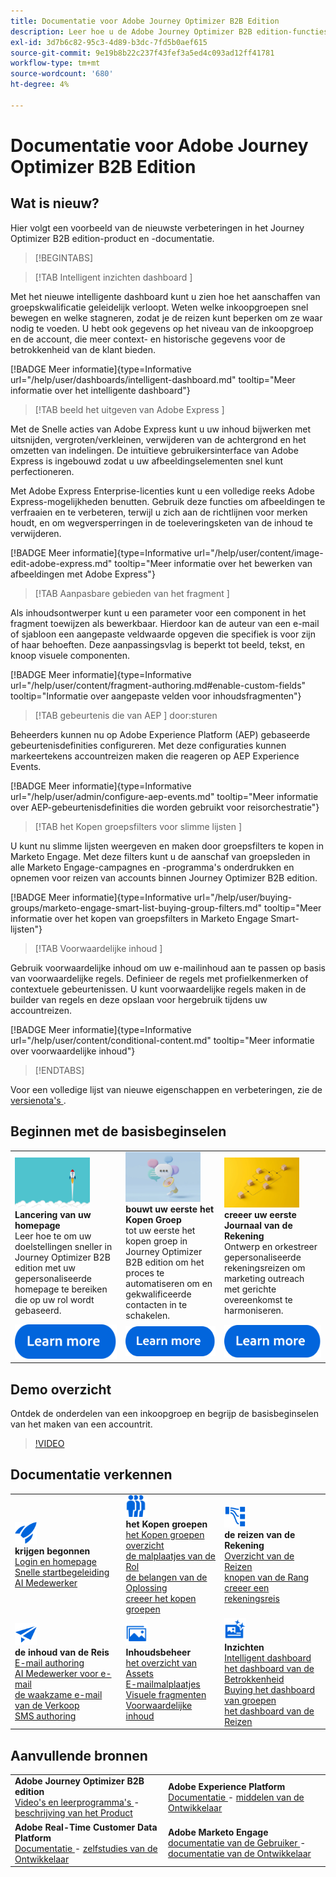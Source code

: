 ```yaml
---
title: Documentatie voor Adobe Journey Optimizer B2B Edition
description: Leer hoe u de Adobe Journey Optimizer B2B edition-functies kunt gebruiken voor het ordenen van accounts en het kopen van groepsreizen met behulp van ingebouwde generatieve AI en toonaangevende automatisering.
exl-id: 3d7b6c82-95c3-4d89-b3dc-7fd5b0aef615
source-git-commit: 9e19b8b22c237f43fef3a5ed4c093ad12ff41781
workflow-type: tm+mt
source-wordcount: '680'
ht-degree: 4%

---
```


# Documentatie voor Adobe Journey Optimizer B2B Edition

## Wat is nieuw?

Hier volgt een voorbeeld van de nieuwste verbeteringen in het Journey Optimizer B2B edition-product en -documentatie.

>[!BEGINTABS]

>[!TAB  Intelligent inzichten dashboard ]

Met het nieuwe intelligente dashboard kunt u zien hoe het aanschaffen van groepskwalificatie geleidelijk verloopt. Weten welke inkoopgroepen snel bewegen en welke stagneren, zodat je de reizen kunt beperken om ze waar nodig te voeden. U hebt ook gegevens op het niveau van de inkoopgroep en de account, die meer context- en historische gegevens voor de betrokkenheid van de klant bieden.

[!BADGE Meer informatie]{type=Informative url="/help/user/dashboards/intelligent-dashboard.md" tooltip="Meer informatie over het intelligente dashboard"}

>[!TAB  beeld het uitgeven van Adobe Express ]

Met de Snelle acties van Adobe Express kunt u uw inhoud bijwerken met uitsnijden, vergroten/verkleinen, verwijderen van de achtergrond en het omzetten van indelingen. De intuïtieve gebruikersinterface van Adobe Express is ingebouwd zodat u uw afbeeldingselementen snel kunt perfectioneren.

Met Adobe Express Enterprise-licenties kunt u een volledige reeks Adobe Express-mogelijkheden benutten. Gebruik deze functies om afbeeldingen te verfraaien en te verbeteren, terwijl u zich aan de richtlijnen voor merken houdt, en om wegversperringen in de toeleveringsketen van de inhoud te verwijderen.

[!BADGE Meer informatie]{type=Informative url="/help/user/content/image-edit-adobe-express.md" tooltip="Meer informatie over het bewerken van afbeeldingen met Adobe Express"}

>[!TAB  Aanpasbare gebieden van het fragment ]

Als inhoudsontwerper kunt u een parameter voor een component in het fragment toewijzen als bewerkbaar. Hierdoor kan de auteur van een e-mail of sjabloon een aangepaste veldwaarde opgeven die specifiek is voor zijn of haar behoeften. Deze aanpassingsvlag is beperkt tot beeld, tekst, en knoop visuele componenten.

[!BADGE Meer informatie]{type=Informative url="/help/user/content/fragment-authoring.md#enable-custom-fields" tooltip="Informatie over aangepaste velden voor inhoudsfragmenten"}

>[!TAB  gebeurtenis die van AEP ] door:sturen

Beheerders kunnen nu op Adobe Experience Platform (AEP) gebaseerde gebeurtenisdefinities configureren. Met deze configuraties kunnen markeertekens accountreizen maken die reageren op AEP Experience Events.

[!BADGE Meer informatie]{type=Informative url="/help/user/admin/configure-aep-events.md" tooltip="Meer informatie over AEP-gebeurtenisdefinities die worden gebruikt voor reisorchestratie"}

>[!TAB  het Kopen groepsfilters voor slimme lijsten ]

U kunt nu slimme lijsten weergeven en maken door groepsfilters te kopen in Marketo Engage. Met deze filters kunt u de aanschaf van groepsleden in alle Marketo Engage-campagnes en -programma&#39;s onderdrukken en opnemen voor reizen van accounts binnen Journey Optimizer B2B edition.

[!BADGE Meer informatie]{type=Informative url="/help/user/buying-groups/marketo-engage-smart-list-buying-group-filters.md" tooltip="Meer informatie over het kopen van groepsfilters in Marketo Engage Smart-lijsten"}

>[!TAB  Voorwaardelijke inhoud ]

Gebruik voorwaardelijke inhoud om uw e-mailinhoud aan te passen op basis van voorwaardelijke regels. Definieer de regels met profielkenmerken of contextuele gebeurtenissen. U kunt voorwaardelijke regels maken in de builder van regels en deze opslaan voor hergebruik tijdens uw accountreizen.

[!BADGE Meer informatie]{type=Informative url="/help/user/content/conditional-content.md" tooltip="Meer informatie over voorwaardelijke inhoud"}

>[!ENDTABS]

Voor een volledige lijst van nieuwe eigenschappen en verbeteringen, zie de [ versienota&#39;s ](../user/release-notes/release-notes.md). <!-- Stay up-to-date with the latest changes in our documentation by visiting the [documentation updates page](using/rn/documentation-updates.md).-->

## Beginnen met de basisbeginselen

<table style="table-layout:fixed">
  <tr style="border: 0;">
    <td>
    <a href="home-page.md"><img width="120px" src="./assets/launch.png" alt="Starten van productgebruik"></a>
    <div><strong> Lancering van uw homepage </strong><br/> Leer hoe te om uw doelstellingen sneller in Journey Optimizer B2B edition met uw gepersonaliseerde homepage te bereiken die op uw rol wordt gebaseerd.</div>
    </td>
      <td>
    <a href="buying-groups/buying-groups-overview.md"><img width="120px" src="./assets/communication.png" alt="Koopgroepen"></a>
    <div><strong> bouwt uw eerste het Kopen Groep </strong><br/> tot uw eerste het kopen groep in Journey Optimizer B2B edition om het proces te automatiseren om en gekwalificeerde contacten in te schakelen.</div>
    </td>
    <td>
    <a href="journeys/journey-overview.md"><img width="120px" src="./assets/flow.png" alt="Accountreizen"></a>
    <div><strong> creeer uw eerste Journaal van de Rekening </strong><br/> Ontwerp en orkestreer gepersonaliseerde rekeningsreizen om marketing outreach met gerichte overeenkomst te harmoniseren. 
    </div>
    </td>
  </tr>
  <tr style="border: 0;">
    <td align="center"><a href="home-page.md"><img src="../assets/learn-more.svg" alt="Meer informatie"></a></td>
    <td align="center"><a href="buying-groups/buying-groups-overview.md"><img src="../assets/learn-more.svg" alt="Meer informatie"></a></td>
    <td align="center"><a href="journeys/journey-overview.md"><img src="../assets/learn-more.svg" alt="Meer informatie"></a></td>
    </tr>
</table>

## Demo overzicht

Ontdek de onderdelen van een inkoopgroep en begrijp de basisbeginselen van het maken van een accountrit.

>[!VIDEO](https://video.tv.adobe.com/v/3432054?quality=12)

## Documentatie verkennen

<table style="table-layout:auto">
  <tr style="border: 0;">
    <td>
      <img src="../assets/do-not-localize/icon-quick-start.svg" width="35px" alt="Aan de slag"><br/>
      <strong> krijgen begonnen </strong><br/> <a href="home-page.md"> Login en homepage </a><br/> <a href="./start/get-started.md"> Snelle startbegeleiding </a> <br/><a href="./start/ai-assistant.md"> AI Medewerker </a>
    </td>
    <!--
    <td>
      <img src="../assets/do-not-localize/icon-configure.svg" width="35px"><br/>
      <strong>Configuration<br/>administration</strong><br/><a href="using/configuration/channel-surfaces.md">Channel surfaces</a> - <a href="using/configuration/about-data-sources-events-actions.md">Configure journeys</a>  - <a href="using/administration/permissions-overview.md">Access control</a> - <a href="using/administration/sandboxes.md">Sandboxes management</a>
    </td> -->
    <td>
      <img src="../assets/do-not-localize/icon_audience.svg" width="35px" alt="Koopgroepen"><br/>
      <strong> het Kopen groepen </strong><br/> <a href="./buying-groups/buying-groups-overview.md"> het Kopen groepen overzicht </a><br/> <a href="./buying-groups/buying-groups-role-templates.md"> de malplaatjes van de Rol </a><br/> <a href="./buying-groups/solution-interests.md"> de belangen van de Oplossing </a><br/> <a href="./buying-groups/buying-groups-create.md"> creeer het kopen groepen </a>
    </td>
    <td>
      <img src="../assets/do-not-localize/icon-paths.svg" width="35px" alt="Accountreizen"><br/>
      <strong> de reizen van de Rekening </strong><br/> <a href="./journeys/journey-overview.md"> Overzicht van de Reizen </a><br/> <a href="./journeys/journey-nodes.md"> knopen van de Rang </a><br/> <a href="./journeys/journey-overview.md#create-an-account-journey"> creeer een rekeningsreis </a>
    </td>
  </tr>
  <tr style="border: 0;">
    <td>
      <img src="../assets/do-not-localize/icon-campaign.svg" width="35px" alt="Reisinhoud"><br/>
      <strong> de inhoud van de Reis </strong><br/> <a href="./content/email-authoring.md"> E-mail authoring </a><br/> <a href="./content/ai-assistant-emails.md"> AI Medewerker voor e-mail </a><br/> <a href="./content/sales-alert-email.md"> de waakzame e-mail van de Verkoop </a><br/> <a href="./content/sms-authoring.md"> SMS authoring </a>
    </td>
        <td>
      <img src="../assets/do-not-localize/icon_assets.svg" width="35px" alt="Inhoudsbeheer"><br/>
      <strong> Inhoudsbeheer </strong><br/> <a href="./content/assets-overview.md"> het overzicht van Assets </a><br/> <a href="./content/email-templates.md"> E-mailmalplaatjes </a><br/> <a href="./content/fragments.md"> Visuele fragmenten </a><br/> <a href="./content/conditional-content.md"> Voorwaardelijke inhoud </a>
    </td>
    <td>
      <img src="../assets/do-not-localize/icon-offer.svg" width="35px" alt="Inzichten en dashboards"><br/>
      <strong> Inzichten </strong><br/> <a href="./dashboards/intelligent-dashboard.md"> Intelligent dashboard </a><br/> <a href="./dashboards/engagement-dashboard.md"> het dashboard van de Betrokkenheid </a><br/> <a href="./dashboards/buying-groups-dashboard.md"> Buying het dashboard van groepen </a><br/> <a href="./dashboards/journeys-dashboard.md"> het dashboard van de Reizen </a>
    </td>

</tr>
</table>

## Aanvullende bronnen

<table style="table-layout:fixed"><tr style="border: 0;">
<tr><td><strong> Adobe Journey Optimizer B2B edition </strong><br/>
<a href="https://experienceleague.adobe.com/en/docs/journey-optimizer-b2b-learn/tutorials/overview" target="_blank"> Video's en leerprogramma's </a> - <a href="https://helpx.adobe.com/legal/product-descriptions/adobe-journey-optimizer-b2b.html" target="_blank"> beschrijving van het Product </a> <!-- - <a href="https://www.adobe.com/content/dam/cc/en/security/pdfs/AJO_SecurityOverview.pdf" target="_blank">Security overview (PDF)</a> - <a href="https://developer.adobe.com/journey-optimizer-apis/" target="_blank">APIs reference</a> - <a href="https://experienceleague.adobe.com/tools/ajo-schemas/schema-dictionary.html" target="_blank">Journey Optimizer Schema Dictionary</a> -->
</td>
<td><strong> Adobe Experience Platform </strong><br/>
<a href="https://experienceleague.adobe.com/en/docs/experience-platform/landing/home" target="_blank"> Documentatie </a> - <a href="https://business.adobe.com/products/experience-platform/documentation-and-developer-resources.html" target="_blank"> middelen van de Ontwikkelaar </a>
</td></tr>
<tr><td><strong> Adobe Real-Time Customer Data Platform </strong><br/>
<a href="https://experienceleague.adobe.com/en/docs/experience-platform/rtcdp/home" target="_blank"> Documentatie </a> - <a href="https://experienceleague.adobe.com/en/docs/platform-learn/getting-started-for-data-architects-and-data-engineers/overview" target="_blank"> zelfstudies van de Ontwikkelaar </a>
</td><td><strong> Adobe Marketo Engage </strong><br/>
<a href="https://experienceleague.adobe.com/en/docs/marketo/using/home" target="_blank"> documentatie van de Gebruiker </a> - <a href="https://experienceleague.adobe.com/en/docs/marketo-developer/marketo/home" target="_blank"> documentatie van de Ontwikkelaar </a>
</td>
</tr></table>

